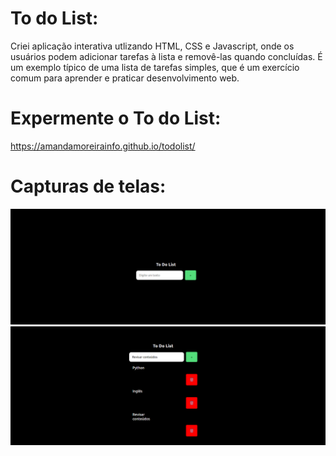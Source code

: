 # To do List:
Criei aplicação interativa utlizando HTML, CSS e Javascript, onde os usuários podem adicionar tarefas à lista e removê-las quando concluídas. É um exemplo típico de uma lista de tarefas simples, que é um exercício comum para aprender e praticar desenvolvimento web.


# Expermente o To do List:
https://amandamoreirainfo.github.io/todolist/


# Capturas de telas:

<img src="assets/images/image_1.png" />
<img src="assets/images/image_2.png" />
